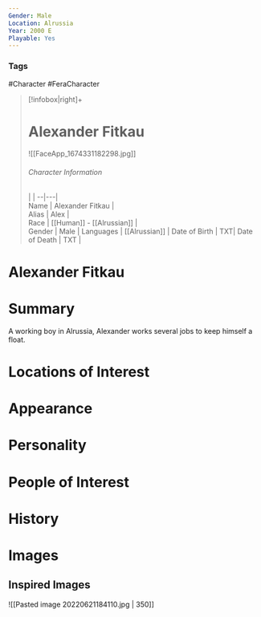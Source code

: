 ```yaml
---
Gender: Male
Location: Alrussia
Year: 2000 E
Playable: Yes
---
```


### Tags
#Character #FeraCharacter

>[!infobox|right]+  
> # Alexander Fitkau
> ![[FaceApp_1674331182298.jpg]]  
> ###### Character Information
>  |   |
> --|---|  
> Name | Alexander Fitkau |  
> Alias | Alex |  
> Race | [[Human]] - [[Alrussian]] |  
> Gender | Male |
> Languages | [[Alrussian]] |
> Date of Birth | TXT|
> Date of Death | TXT |

# Alexander Fitkau

# Summary
A working boy in Alrussia, Alexander works several jobs to keep himself a float.

# Locations of Interest

# Appearance

# Personality

# People of Interest

# History

# Images

## Inspired Images

![[Pasted image 20220621184110.jpg | 350]]